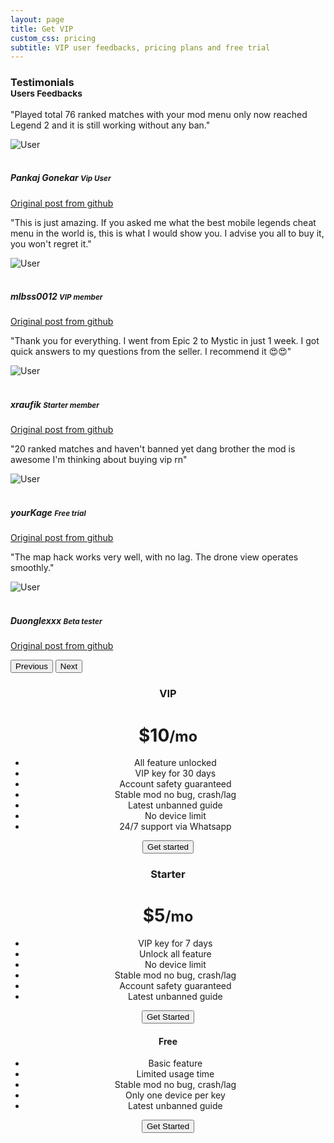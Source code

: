 ```yaml
---
layout: page
title: Get VIP
custom_css: pricing
subtitle: VIP user feedbacks, pricing plans and free trial
---
```

<!-- testimonial start -->
<h3>
  Testimonials
  <small class="text-muted"><br>Users Feedbacks</small>
</h3>
<div id="carouselExample" class="carousel slide">
  <div class="carousel-inner">
    <div class="carousel-item active">
      <div class="testimonial-card">
        <div class="testimonial-content">
          <p class="testimonial-text">"Played total 76 ranked matches with your mod menu only now reached Legend 2 and it is still working without any ban."</p>
          <div class="testimonial-author">
            <img src="https://avatars.githubusercontent.com/u/74189868?s=50&v=4" class="rounded-circle testimonial-image" alt="User">
            <div class="author-info">
              <h5 class="author-name"><br>Pankaj Gonekar <small class="font-monospace">Vip User</small></h5>
              <p class="author-title"><a href="https://github.com/anggorodhanumurti/themaphack/issues/24#issue-3238630099">Original post from github <i class="bi bi-github"></i></a></p>
            </div>
          </div>
        </div>
      </div>
    </div>
    <div class="carousel-item">
      <div class="testimonial-card">
        <div class="testimonial-content">
          <p class="testimonial-text">"This is just amazing. If you asked me what the best mobile legends cheat menu in the world is, this is what I would show you. I advise you all to buy it, you won't regret it."</p>
          <div class="testimonial-author">
            <img src="https://gravatar.com/avatar/26b90d61d750aa0d8db1ece83631aa98?s=50&d=identicon&r=g" class="rounded-circle testimonial-image" alt="User">
            <div class="author-info">
              <h5 class="author-name"><br>mlbss0012 <small class="font-monospace">VIP member</small></h5>
              <p class="author-title"><a href="https://github.com/anggorodhanumurti/themaphack/issues/24#issuecomment-3193482301">Original post from github <i class="bi bi-github"></i></a></p>
            </div>
          </div>
        </div>
      </div>
    </div>
    <div class="carousel-item">
      <div class="testimonial-card">
        <div class="testimonial-content">
          <p class="testimonial-text">"Thank you for everything. I went from Epic 2 to Mystic in just 1 week. I got quick answers to my questions from the seller. I recommend it 😍😍"</p>
          <div class="testimonial-author">
            <img src="https://gravatar.com/avatar/2963c0ba24502f37e480f879289ce643?s=50&d=identicon&r=g" class="rounded-circle testimonial-image" alt="User">
            <div class="author-info">
              <h5 class="author-name"><br>xraufik <small class="font-monospace">Starter member</small></h5>
              <p class="author-title"><a href="https://github.com/anggorodhanumurti/themaphack/issues/24#issuecomment-3140203553">Original post from github <i class="bi bi-github"></i></a></p>
            </div>
          </div>
        </div>
      </div>
    </div>
    <div class="carousel-item">
      <div class="testimonial-card">
        <div class="testimonial-content">
          <p class="testimonial-text">"20 ranked matches and haven't banned yet dang brother the mod is awesome I'm thinking about buying vip rn"</p>
          <div class="testimonial-author">
            <img src="https://gravatar.com/avatar/abc56f078e6a1f8c4eb35531af576776?s=50&d=identicon&r=g" class="rounded-circle testimonial-image" alt="User">
            <div class="author-info">
              <h5 class="author-name"><br>yourKage <small class="font-monospace">Free trial</small></h5>
              <p class="author-title"><a href="https://github.com/anggorodhanumurti/themaphack/issues/24#issuecomment-3112595704">Original post from github <i class="bi bi-github"></i></a></p>
            </div>
          </div>
        </div>
      </div>
    </div>
    <div class="carousel-item">
      <div class="testimonial-card">
        <div class="testimonial-content">
          <p class="testimonial-text">"The map hack works very well, with no lag. The drone view operates smoothly."</p>
          <div class="testimonial-author">
            <img src="https://avatars.githubusercontent.com/u/84232018?s=50&v=4" class="rounded-circle testimonial-image" alt="User">
            <div class="author-info">
              <h5 class="author-name"><br>Duonglexxx <small class="font-monospace">Beta tester</small></h5>
              <p class="author-title"><a href="https://github.com/anggorodhanumurti/themaphack/issues/5#issuecomment-2961154879">Original post from github <i class="bi bi-github"></i></a></p>
            </div>
          </div>
        </div>
      </div>
    </div>
  </div>
  <button class="carousel-control-prev" type="button" data-bs-target="#carouselExample" data-bs-slide="prev">
    <span class="carousel-control-prev-icon" aria-hidden="true"></span>
    <span class="visually-hidden">Previous</span>
  </button>
  <button class="carousel-control-next" type="button" data-bs-target="#carouselExample" data-bs-slide="next">
    <span class="carousel-control-next-icon" aria-hidden="true"></span>
    <span class="visually-hidden">Next</span>
  </button>
</div>
<!-- testimonial end -->
<style>
  .bd-placeholder-img {
  font-size: 1.125rem;
  text-anchor: middle;
  -webkit-user-select: none;
  -moz-user-select: none;
  user-select: none;
  }

  @media (min-width: 768px) {
  .bd-placeholder-img-lg {
  font-size: 3.5rem;
    }
  }
</style>
<!-- VIP start -->
<div class="container py-3">
<header>
<main>
<div class="row row-cols-1 row-cols-md-3 mb-3 text-center">
<div class="col">
        <div class="card mb-4 rounded-3 shadow-sm border-primary text-bg-dark">
          <div class="card-header py-3 text-white bg-primary border-primary">
            <h3 class="my-0 fw-normal" id="getvipnow">VIP</h3>
          </div>
          <div class="card-body">
            <h1 class="card-title pricing-card-title">$10<small class="text-muted fw-light">/mo</small></h1>
            <ul class="feature-list mt-3 mb-4">
<li>All feature unlocked</li>
<li>VIP key for 30 days</li>
<li>Account safety guaranteed</li>
<li>Stable mod no bug, crash/lag</li>
<li>Latest unbanned guide</li>
<li>No device limit</li>
<li>24/7 support via Whatsapp</li>
            </ul>
            <a href="https://www.patreon.com/checkout/themaphack?rid=26019842"><button type="button" class="w-100 btn btn-lg btn-primary">Get started</button></a>
          </div>
        </div>
      </div>
<!-- Starter start -->      
      <div class="col">
        <div class="card mb-4 rounded-3 shadow-sm text-bg-dark">
          <div class="card-header py-3 border-primary">
            <h3 class="my-0 fw-normal">Starter</h3>
          </div>
          <div class="card-body">
            <h1 class="card-title pricing-card-title">$5<small class="text-muted fw-light">/mo</small></h1>
            <ul class="feature-list mt-3 mb-4">
<li>VIP key for 7 days</li>
<li>Unlock all feature</li>
<li>No device limit</li>
<li>Stable mod no bug, crash/lag</li>
<li>Account safety guaranteed</li>
<li>Latest unbanned guide</li>
            </ul>
            <a href="https://www.patreon.com/checkout/themaphack?rid=26394430"><button type="button" class="w-100 btn btn-lg btn-primary">Get Started</button></a>
          </div>
        </div>
      </div>
<!-- Free start -->  
      <div class="col">
        <div class="card mb-4 rounded-3 shadow-sm text-bg-dark">
          <div class="card-header py-3 border-primary">
            <h4 class="my-0 fw-normal" id="freetrial">Free</h4>
          </div>
          <div class="card-body">
            <ul class="list-unstyled mt-3 mb-4">
<li>Basic feature</li>
<li>Limited usage time</li>
<li>Stable mod no bug, crash/lag</li>
<li>Only one device per key</li>
<li>Latest unbanned guide</li>
            </ul>
            <a href="https://themaphack.com/quickstart"><button type="button" class="w-100 btn btn-lg btn-outline-primary">Get Started</button></a>
          </div>
        </div>
      </div>
    </div>
  </main>